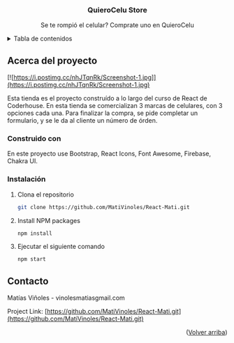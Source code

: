 <a name="readme-top"></a>

<!-- PROJECT LOGO -->
<br />
<div align="center">

  <h3 align="center">QuieroCelu Store</h3>

  <p align="center">
   Se te rompió el celular? Comprate uno en QuieroCelu
  </p>
</div>

<!-- TABLE OF CONTENTS -->
<details>
  <summary>Tabla de contenidos</summary>
  <ol>
    <li>
    <a href="#about-the-project">Acerca del proyecto</a>
    </li> 
    <li>
    <a href="#built-with">Construido con</a>
    </li>
    <li>
    <a href="#instalación">Instalación</a>
    </li>
    <li>
    <a href="#contact">Contact</a>
    </li>
  </ol>
</details>

<!-- ABOUT THE PROJECT -->

## Acerca del proyecto

[![https://i.postimg.cc/nhJTqnRk/Screenshot-1.jpg]](https://i.postimg.cc/nhJTqnRk/Screenshot-1.jpg)

Esta tienda es el proyecto construído a lo largo del curso de React de Coderhouse. En esta tienda se comercializan 3 marcas de celulares, con 3 opciones
cada una. Para finalizar la compra, se pide completar un formulario, y se le da al cliente un número de órden.



### Construido con

En este proyecto use Bootstrap, React Icons, Font Awesome, Firebase, Chakra UI.



### Instalación

1. Clona el repositorio
   ```sh
   git clone https://github.com/MatiVinoles/React-Mati.git
   ```
2. Install NPM packages
   ```sh
   npm install
   ```
3. Ejecutar el siguiente comando
   ```sh
   npm start
   ```


## Contacto

Matías Viñoles - vinolesmatiasgmail.com

Project Link: [https://github.com/MatiVinoles/React-Mati.git](https://github.com/MatiVinoles/React-Mati.git)

<p align="right">(<a href="#readme-top">Volver arriba</a>)</p>

